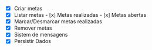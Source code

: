 - [x] Criar metas
- [x] Listar metas
        - [x] Metas realizadas
        - [x] Metas abertas
- [x] Marcar/Desmarcar metas realizadas
- [x] Remover metas
- [x] Sistem de mensagens
- [x] Persistir Dados